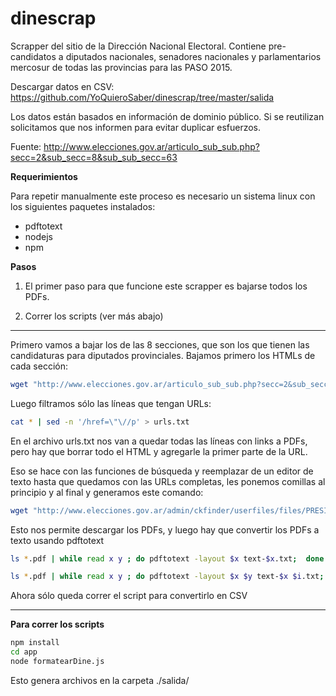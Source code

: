 # dinescrap
Scrapper del sitio de la Dirección Nacional Electoral. Contiene pre-candidatos a diputados nacionales, senadores nacionales y parlamentarios mercosur de todas las provincias
 para las PASO 2015.

Descargar datos en CSV: https://github.com/YoQuieroSaber/dinescrap/tree/master/salida

Los datos están basados en información de dominio público. Si se reutilizan solicitamos que nos informen para evitar duplicar esfuerzos.

Fuente: http://www.elecciones.gov.ar/articulo_sub_sub.php?secc=2&sub_secc=8&sub_sub_secc=63

**Requerimientos**

Para repetir manualmente este proceso es necesario un sistema linux con los siguientes paquetes instalados:
* pdftotext
* nodejs
* npm

**Pasos**

1) El primer paso para que funcione este scrapper es bajarse todos los PDFs.

2) Correr los scripts (ver más abajo)

----

Primero vamos a bajar los de las 8 secciones, que son los que tienen las candidaturas para diputados provinciales.
Bajamos primero los HTMLs de cada sección:
```bash
wget "http://www.elecciones.gov.ar/articulo_sub_sub.php?secc=2&sub_secc=8&sub_sub_secc=63"
```

Luego filtramos sólo las líneas que tengan URLs:

```bash
cat * | sed -n '/href=\"\//p' > urls.txt
```

En el archivo urls.txt nos van a quedar todas las líneas con links a PDFs, pero hay que borrar todo el HTML y agregarle la primer parte de la URL.

Eso se hace con las funciones de búsqueda y reemplazar de un editor de texto hasta que quedamos con las URLs completas, les ponemos comillas al principio y al final y generamos este comando:

```bash
wget "http://www.elecciones.gov.ar/admin/ckfinder/userfiles/files/PRESIDENTE%20Y%20VICEPRESIDENTE.pdf" "http://www.elecciones.gov.ar/admin/ckfinder/userfiles/files/PARLAMENTARIO%20MERCOSUR%20DISTRITO%20NACIONAL(1).pdf" "http://www.elecciones.gov.ar/admin/ckfinder/userfiles/files/BUENOS%20AIRES.pdf" "http://www.elecciones.gov.ar/admin/ckfinder/userfiles/files/CORRIENTES.pdf" "http://www.elecciones.gov.ar/admin/ckfinder/userfiles/files/MENDOZA.pdf" "http://www.elecciones.gov.ar/admin/ckfinder/userfiles/files/SAN%20LUIS.pdf" "http://www.elecciones.gov.ar/admin/ckfinder/userfiles/files/CAPITAL%20FEDERAL.pdf" "http://www.elecciones.gov.ar/admin/ckfinder/userfiles/files/ENTRE%20RIOS.pdf" "http://www.elecciones.gov.ar/admin/ckfinder/userfiles/files/MISIONES.pdf" "http://www.elecciones.gov.ar/admin/ckfinder/userfiles/files/SANTA%20CRUZ.pdf" "http://www.elecciones.gov.ar/admin/ckfinder/userfiles/files/CATAMARCA.pdf" "http://www.elecciones.gov.ar/admin/ckfinder/userfiles/files/FORMOSA.pdf" "http://www.elecciones.gov.ar/admin/ckfinder/userfiles/files/NEUQUEN.pdf" "http://www.elecciones.gov.ar/admin/ckfinder/userfiles/files/SANTA%20FE.pdf" "http://www.elecciones.gov.ar/admin/ckfinder/userfiles/files/CHACO.pdf" "http://www.elecciones.gov.ar/admin/ckfinder/userfiles/files/JUJUY.pdf" "http://www.elecciones.gov.ar/admin/ckfinder/userfiles/files/RIO%20NEGRO.pdf" "http://www.elecciones.gov.ar/admin/ckfinder/userfiles/files/SANTIAGO%20DEL%20ESTERO.pdf" "http://www.elecciones.gov.ar/admin/ckfinder/userfiles/files/CHUBUT.pdf" "http://www.elecciones.gov.ar/admin/ckfinder/userfiles/files/LA%20PAMPA.pdf" "http://www.elecciones.gov.ar/admin/ckfinder/userfiles/files/SALTA.pdf" "http://www.elecciones.gov.ar/admin/ckfinder/userfiles/files/TIERRA%20DEL%20FUEGO.pdf" "http://www.elecciones.gov.ar/admin/ckfinder/userfiles/files/CORDOBA.pdf" "http://www.elecciones.gov.ar/admin/ckfinder/userfiles/files/LA%20RIOJA.pdf" "http://www.elecciones.gov.ar/admin/ckfinder/userfiles/files/SAN%20JUAN.pdf" "http://www.elecciones.gov.ar/admin/ckfinder/userfiles/files/TUCUMAN.pdf"
```

Esto nos permite descargar los PDFs, y luego hay que convertir los PDFs a texto usando pdftotext

```bash
ls *.pdf | while read x y ; do pdftotext -layout $x text-$x.txt;  done
```

```bash
ls *.pdf | while read x y ; do pdftotext -layout $x $y text-$x $i.txt;  done
```

Ahora sólo queda correr el script para convertirlo en CSV



---

**Para correr los scripts**

```bash
npm install
cd app
node formatearDine.js
```

Esto genera archivos en la carpeta ./salida/